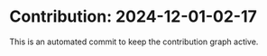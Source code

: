 # Contribution: 2024-12-01-02-17
This is an automated commit to keep the contribution graph active.
